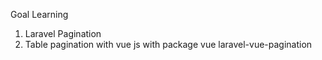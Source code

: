 Goal Learning 
1. Laravel Pagination
2. Table pagination with vue js with package vue laravel-vue-pagination